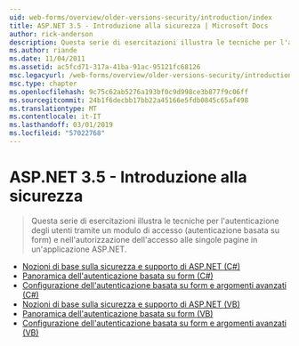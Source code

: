 ```yaml
---
uid: web-forms/overview/older-versions-security/introduction/index
title: ASP.NET 3.5 - Introduzione alla sicurezza | Microsoft Docs
author: rick-anderson
description: Questa serie di esercitazioni illustra le tecniche per l'autenticazione degli utenti tramite un modulo di accesso (autenticazione basata su form) e autorizzare l'accesso alle singole pagine...
ms.author: riande
ms.date: 11/04/2011
ms.assetid: ac5fcd71-317a-41ba-91ac-95121fc68126
msc.legacyurl: /web-forms/overview/older-versions-security/introduction
msc.type: chapter
ms.openlocfilehash: 9c75c62ab5276a193bf0c9d998ce3b877f9c06ff
ms.sourcegitcommit: 24b1f6decbb17bb22a45166e5fdb0845c65af498
ms.translationtype: MT
ms.contentlocale: it-IT
ms.lasthandoff: 03/01/2019
ms.locfileid: "57022768"
---
```

<a name="aspnet-35---introduction-to-security"></a>ASP.NET 3.5 - Introduzione alla sicurezza
====================
> Questa serie di esercitazioni illustra le tecniche per l'autenticazione degli utenti tramite un modulo di accesso (autenticazione basata su form) e nell'autorizzazione dell'accesso alle singole pagine in un'applicazione ASP.NET.


- [Nozioni di base sulla sicurezza e supporto di ASP.NET (C#)](security-basics-and-asp-net-support-cs.md)
- [Panoramica dell'autenticazione basata su form (C#)](an-overview-of-forms-authentication-cs.md)
- [Configurazione dell'autenticazione basata su form e argomenti avanzati (C#)](forms-authentication-configuration-and-advanced-topics-cs.md)
- [Nozioni di base sulla sicurezza e supporto di ASP.NET (VB)](security-basics-and-asp-net-support-vb.md)
- [Panoramica dell'autenticazione basata su form (VB)](an-overview-of-forms-authentication-vb.md)
- [Configurazione dell'autenticazione basata su form e argomenti avanzati (VB)](forms-authentication-configuration-and-advanced-topics-vb.md)
